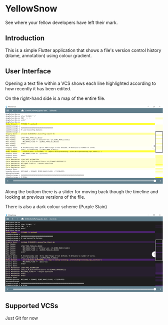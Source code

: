 # YellowSnow

See where your fellow developers have left their mark.

## Introduction

This is a simple Flutter application that shows a file's version control history (blame, annotation) using colour gradient.

## User Interface

Opening a text file within a VCS shows each line highlighted according to how recently it has been edited.

On the right-hand side is a map of the entire file.

![Screenshot 1](https://github.com/jchown/YellowSnow/blob/master/assets/images/screen1.png?raw=true)

Along the bottom there is a slider for moving back though the timeline and looking at previous versions of the file.

There is also a dark colour scheme (Purple Stain)

![Screenshot 2](https://github.com/jchown/YellowSnow/blob/master/assets/images/screen2.png?raw=true)

## Supported VCSs

Just Git for now
